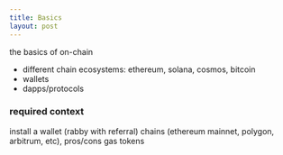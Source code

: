 ```yaml
---
title: Basics
layout: post
---
```


the basics of on-chain

- different chain ecosystems: ethereum, solana, cosmos, bitcoin
- wallets
- dapps/protocols

### required context

install a wallet (rabby with referral)
chains (ethereum mainnet, polygon, arbitrum, etc), pros/cons
gas tokens
